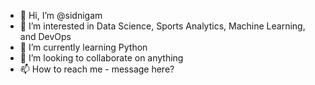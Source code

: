 - 👋 Hi, I’m @sidnigam
- 👀 I’m interested in Data Science, Sports Analytics, Machine Learning, and DevOps
- 🌱 I’m currently learning Python
- 💞️ I’m looking to collaborate on anything
- 📫 How to reach me - message here?

<!---
sidnigam/sidnigam is a ✨ special ✨ repository because its `README.md` (this file) appears on your GitHub profile.
You can click the Preview link to take a look at your changes.
--->
